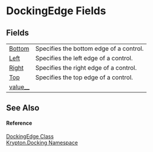 # DockingEdge Fields




## Fields
<table>
<tr>
<td><a href="14a2ed3e-2c75-d7a0-f393-7120313c4768.md">Bottom</a></td>
<td>Specifies the bottom edge of a control.</td></tr>
<tr>
<td><a href="63869683-6bd4-f58d-8cfb-3c4746513a67.md">Left</a></td>
<td>Specifies the left edge of a control.</td></tr>
<tr>
<td><a href="f95e3b10-b305-f75e-0ce0-8a46d7cdbe75.md">Right</a></td>
<td>Specifies the right edge of a control.</td></tr>
<tr>
<td><a href="d69dc125-2e7a-8c02-c5fd-7e09a7163f4e.md">Top</a></td>
<td>Specifies the top edge of a control.</td></tr>
<tr>
<td><a href="5ad59065-7724-dad4-cb21-07eb81ca61e9.md">value__</a></td>
<td> </td></tr>
</table>

## See Also


#### Reference
<a href="0326fb46-4d85-587f-b550-67cc94a3d312.md">DockingEdge Class</a>  
<a href="98399376-cf41-9454-4b4d-4fab2ca20bc7.md">Krypton.Docking Namespace</a>  
